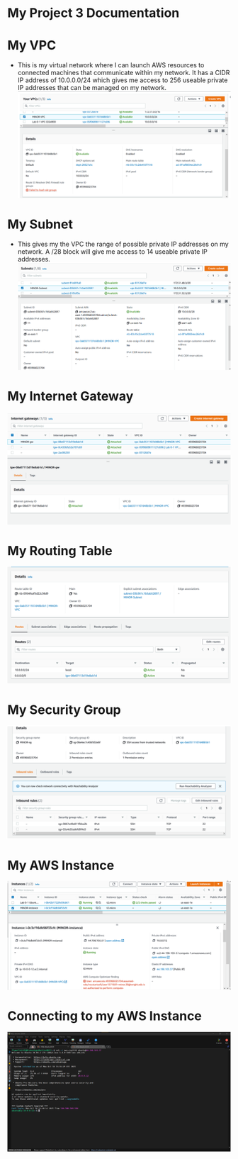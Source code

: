 # My Project 3 Documentation

# My VPC
- This is my virtual network where I can launch AWS resources to connected machines that communicate within my network. It has a CIDR IP address of 10.0.0.0/24 which gives me access to 256 useable private IP addresses that can be managed on my network.
![My VPC](project3-1.png)

# My Subnet
- This gives my the VPC the range of possible private IP addresses on my network. A /28 block will give me access to 14 useable private IP addresses.
![My Subnet](project3-2.png)

# My Internet Gateway

![My Internet Gateway](project3-3.png)

# My Routing Table

![My Routing Table](project3-4.png)

# My Security Group

![My Security Group](project3-5.png)

# My AWS Instance

![My AWS Instance](project3-6.png)

# Connecting to my AWS Instance

![Connecting to AWS Instance](project3-7.png)
